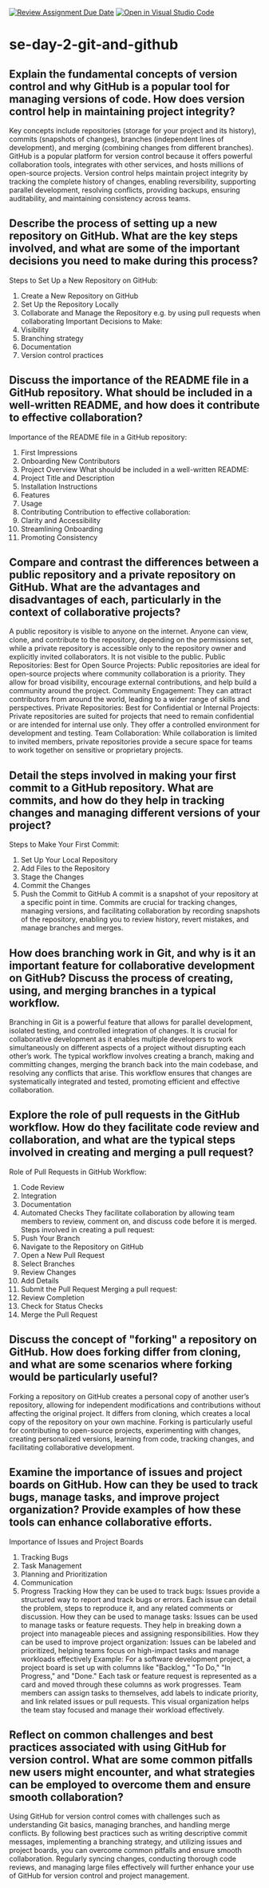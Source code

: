 [![Review Assignment Due Date](https://classroom.github.com/assets/deadline-readme-button-22041afd0340ce965d47ae6ef1cefeee28c7c493a6346c4f15d667ab976d596c.svg)](https://classroom.github.com/a/8wgCKhpZ)
[![Open in Visual Studio Code](https://classroom.github.com/assets/open-in-vscode-2e0aaae1b6195c2367325f4f02e2d04e9abb55f0b24a779b69b11b9e10269abc.svg)](https://classroom.github.com/online_ide?assignment_repo_id=15594720&assignment_repo_type=AssignmentRepo)
# se-day-2-git-and-github
## Explain the fundamental concepts of version control and why GitHub is a popular tool for managing versions of code. How does version control help in maintaining project integrity?
Key concepts include repositories (storage for your project and its history), commits (snapshots of changes), branches (independent lines of development), and merging (combining changes from different branches).
GitHub is a popular platform for version control because it offers powerful collaboration tools, integrates with other services, and hosts millions of open-source projects.
Version control helps maintain project integrity by tracking the complete history of changes, enabling reversibility, supporting parallel development, resolving conflicts, providing backups, ensuring auditability, and maintaining consistency across teams.
## Describe the process of setting up a new repository on GitHub. What are the key steps involved, and what are some of the important decisions you need to make during this process?
Steps to Set Up a New Repository on GitHub:
1. Create a New Repository on GitHub
2.  Set Up the Repository Locally
3.  Collaborate and Manage the Repository e.g. by using pull requests when collaborating
Important Decisions to Make:
1. Visibility
2. Branching strategy
3. Documentation
4. Version control practices
## Discuss the importance of the README file in a GitHub repository. What should be included in a well-written README, and how does it contribute to effective collaboration?
Importance of the README file in a GitHub repository:
1. First Impressions
2. Onboarding New Contributors
3. Project Overview
What should be included in a well-written README:
1. Project Title and Description
2. Installation Instructions
3. Features
4. Usage
5. Contributing
Contribution to effective collaboration:
1. Clarity and Accessibility
2. Streamlining Onboarding
3. Promoting Consistency
## Compare and contrast the differences between a public repository and a private repository on GitHub. What are the advantages and disadvantages of each, particularly in the context of collaborative projects?
A public repository is visible to anyone on the internet. Anyone can view, clone, and contribute to the repository, depending on the permissions set, while a private repository is accessible only to the repository owner and explicitly invited collaborators. It is not visible to the public.
Public Repositories:
Best for Open Source Projects: Public repositories are ideal for open-source projects where community collaboration is a priority. They allow for broad visibility, encourage external contributions, and help build a community around the project.
Community Engagement: They can attract contributors from around the world, leading to a wider range of skills and perspectives.
Private Repositories:
Best for Confidential or Internal Projects: Private repositories are suited for projects that need to remain confidential or are intended for internal use only. They offer a controlled environment for development and testing.
Team Collaboration: While collaboration is limited to invited members, private repositories provide a secure space for teams to work together on sensitive or proprietary projects.
## Detail the steps involved in making your first commit to a GitHub repository. What are commits, and how do they help in tracking changes and managing different versions of your project?
Steps to Make Your First Commit:
1. Set Up Your Local Repository
2. Add Files to the Repository
3. Stage the Changes
4. Commit the Changes
5. Push the Commit to GitHub
A commit is a snapshot of your repository at a specific point in time.
Commits are crucial for tracking changes, managing versions, and facilitating collaboration by recording snapshots of the repository, enabling you to review history, revert mistakes, and manage branches and merges.
## How does branching work in Git, and why is it an important feature for collaborative development on GitHub? Discuss the process of creating, using, and merging branches in a typical workflow.
Branching in Git is a powerful feature that allows for parallel development, isolated testing, and controlled integration of changes. It is crucial for collaborative development as it enables multiple developers to work simultaneously on different aspects of a project without disrupting each other’s work. The typical workflow involves creating a branch, making and committing changes, merging the branch back into the main codebase, and resolving any conflicts that arise. This workflow ensures that changes are systematically integrated and tested, promoting efficient and effective collaboration.
## Explore the role of pull requests in the GitHub workflow. How do they facilitate code review and collaboration, and what are the typical steps involved in creating and merging a pull request?
Role of Pull Requests in GitHub Workflow:
1. Code Review
2. Integration
3. Documentation
4. Automated Checks
They facilitate collaboration by allowing team members to review, comment on, and discuss code before it is merged.
Steps involved in creating a pull request:
1. Push Your Branch
2. Navigate to the Repository on GitHub
3. Open a New Pull Request
4. Select Branches
5. Review Changes
6. Add Details
7. Submit the Pull Request
Merging a pull request:
1. Review Completion
2. Check for Status Checks
3. Merge the Pull Request
## Discuss the concept of "forking" a repository on GitHub. How does forking differ from cloning, and what are some scenarios where forking would be particularly useful?
Forking a repository on GitHub creates a personal copy of another user’s repository, allowing for independent modifications and contributions without affecting the original project. It differs from cloning, which creates a local copy of the repository on your own machine. Forking is particularly useful for contributing to open-source projects, experimenting with changes, creating personalized versions, learning from code, tracking changes, and facilitating collaborative development.
## Examine the importance of issues and project boards on GitHub. How can they be used to track bugs, manage tasks, and improve project organization? Provide examples of how these tools can enhance collaborative efforts.
Importance of Issues and Project Boards
1. Tracking Bugs
2. Task Management
3. Planning and Prioritization
4. Communication
5. Progress Tracking
How they can be used to track bugs: Issues provide a structured way to report and track bugs or errors. Each issue can detail the problem, steps to reproduce it, and any related comments or discussion.
How they can be used to manage tasks: Issues can be used to manage tasks or feature requests. They help in breaking down a project into manageable pieces and assigning responsibilities.
How they can be used to improve project organization: Issues can be labeled and prioritized, helping teams focus on high-impact tasks and manage workloads effectively
Example: For a software development project, a project board is set up with columns like "Backlog," "To Do," "In Progress," and "Done." Each task or feature request is represented as a card and moved through these columns as work progresses. Team members can assign tasks to themselves, add labels to indicate priority, and link related issues or pull requests. This visual organization helps the team stay focused and manage their workload effectively.
## Reflect on common challenges and best practices associated with using GitHub for version control. What are some common pitfalls new users might encounter, and what strategies can be employed to overcome them and ensure smooth collaboration?
Using GitHub for version control comes with challenges such as understanding Git basics, managing branches, and handling merge conflicts. By following best practices such as writing descriptive commit messages, implementing a branching strategy, and utilizing issues and project boards, you can overcome common pitfalls and ensure smooth collaboration. Regularly syncing changes, conducting thorough code reviews, and managing large files effectively will further enhance your use of GitHub for version control and project management.
